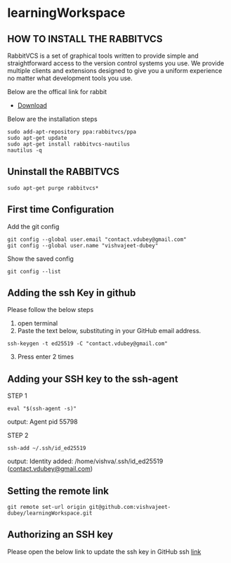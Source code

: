 # learningWorkspace

HOW TO INSTALL THE RABBITVCS
------------------------------
RabbitVCS is a set of graphical tools written to provide simple and straightforward access to the version control systems you use. We provide multiple clients and extensions designed to give you a uniform experience no matter what development tools you use. 



Below are the offical link for rabbit
* [Download](http://wiki.rabbitvcs.org/wiki/install/ubuntu)


Below are the installation steps<br>
```
sudo add-apt-repository ppa:rabbitvcs/ppa
sudo apt-get update
sudo apt-get install rabbitvcs-nautilus
nautilus -q
```


Uninstall the RABBITVCS
------------------------------
```
sudo apt-get purge rabbitvcs*
```


First time Configuration
------------------------------
Add the git config 
```
git config --global user.email "contact.vdubey@gmail.com"
git config --global user.name "vishvajeet-dubey"
```

Show the saved config
```
git config --list
```



Adding the ssh Key in github
------------------------------
Please follow the below steps 
1. open terminal
2. Paste the text below, substituting in your GitHub email address.
```
ssh-keygen -t ed25519 -C "contact.vdubey@gmail.com"
```
3. Press enter 2 times 



Adding your SSH key to the ssh-agent
------------------------------

STEP 1
```
eval "$(ssh-agent -s)"
```
output: Agent pid 55798

STEP 2
```
ssh-add ~/.ssh/id_ed25519
```
output: Identity added: /home/vishva/.ssh/id_ed25519 (contact.vdubey@gmail.com)



Setting the remote link
------------------------------
```
git remote set-url origin git@github.com:vishvajeet-dubey/learningWorkspace.git
```


Authorizing an SSH key
----------------------------
Please open the below link to update the ssh key in GitHub ssh
[link](https://docs.github.com/en/enterprise-cloud@latest/authentication/authenticating-with-saml-single-sign-on/authorizing-an-ssh-key-for-use-with-saml-single-sign-on)


